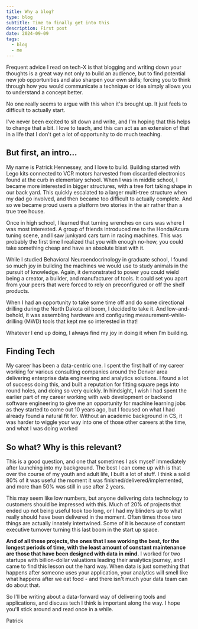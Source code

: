 ```yaml
---
title: Why a blog?
type: blog
subtitle: Time to finally get into this
description: First post
date: 2024-09-09
tags:
  - blog
  - me
---
```


Frequent advice I read on tech-X is that blogging and writing down your thoughts is a great way not only to build an audience, but to find potential new job opportunities and also sharpen your own skills; forcing you to think through how you would communicate a technique or idea simply allows you to understand a concept better.

No one really seems to argue with this when it's brought up. It just feels to difficult to actually start.

I've never been excited to sit down and write, and I'm hoping that this helps to change that a bit. I love to teach, and this can act as an extension of that in a life that I don't get a lot of opportunity to do much teaching.
  
## But first, an intro...

My name is Patrick Hennessey, and I love to build. Building started with Lego kits connected to VCR motors harvested from discarded electronics found at the curb in elementary school. When I was in middle school, I became more interested in bigger structures, with a tree fort taking shape in our back yard. This quickly escalated to a larger multi-tree structure when my dad go involved, and then became too difficult to actually complete. And so we became proud users a platform two stories in the air rather than a true tree house.

Once in high school, I learned that turning wrenches on cars was where I was most interested. A group of friends introduced me to the Honda/Acura tuning scene, and I saw junkyard cars turn in racing machines. This was probably the first time I realized that you with enough no-how, you could take something cheap and have an absolute blast with it.

While I studied Behavioral Neuroendocrinology in graduate school, I found so much joy in building the machines we would use to study animals in the pursuit of knowledge. Again, it demonstrated to power you could wield being a creator, a builder, and manufacturer of tools. It could set you apart from your peers that were forced to rely on preconfigured or off the shelf products.

When I had an opportunity to take some time off and do some directional drilling during the North Dakota oil boom, I decided to take it. And low-and-behold, it was assembling hardware and configuring measurement-while-drilling (MWD) tools that kept me so interested in that! 

Whatever I end up doing, I always find my joy in doing it when I'm building.

## Finding Tech

My career has been a data-centric one. I spent the first half of my career working for various consulting companies around the Denver area delivering enterprise data engineering and analytics solutions. I found a lot of success doing this, and built a reputation for fitting square pegs into round holes, and doing so very quickly. In hindsight, I wish I had spent the earlier part of my career working with web development or backend software engineering to give me an opportunity for machine learning jobs as they started to come out 10 years ago, but I focused on what I had already found a natural fit for. Without an academic background in CS, it was harder to wiggle your way into one of those other careers at the time, and what I was doing worked

## So what? Why is this relevant?

This is a good question, and one that sometimes I ask myself immediately after launching into my background. The best I can come up with is that over the course of my youth and adult life, I built a lot of stuff. I think a solid 80% of it was useful the moment it was finished/delivered/implemented, and more than 50% was still in use after 2 years. 

This may seem like low numbers, but anyone delivering data technology to customers should be impressed with this. Much of 20% of projects that ended up not being useful took too long, or I had my blinders up to what really should have been delivered in the moment. Often times those two things are actually innately intertwined. Some of it is because of constant executive turnover turning this last boom in the start up space.

**And of all these projects, the ones that I see working the best, for the longest periods of time, with the least amount of constant maintenance are those that have been designed with data in mind.** I worked for two startups with billion-dollar valuations leading their analytics journey, and I came to find this lesson out the hard way. When data is just something that happens after someone uses your application, your analytics will smell like what happens after we eat food - and there isn't much your data team can do about that.

So I'll be writing about a data-forward way of delivering tools and applications, and discuss tech I think is important along the way. I hope you'll stick around and read once in a while.



Patrick